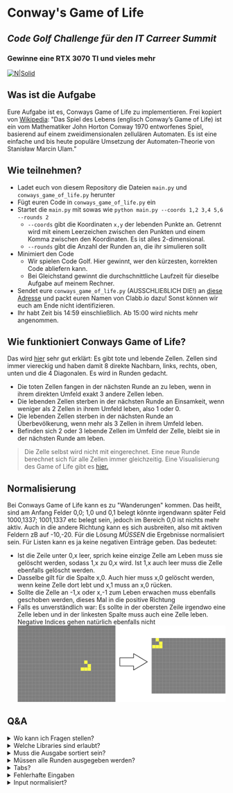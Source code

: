 # Conway's Game of Life
## _Code Golf Challenge für den IT Carreer Summit_
### Gewinne eine RTX 3070 TI und vieles mehr

[![N|Solid](https://cdn.clabb.io/evnt/31/itcsonline-wrw0-bg.jpg)](https://clabb.io/de/event/itcsonline)

## Was ist die Aufgabe

Eure Aufgabe ist es, Conways Game of Life zu implementieren.
Frei kopiert von [Wikipedia](https://de.wikipedia.org/wiki/Conways_Spiel_des_Lebens):
"Das Spiel des Lebens (englisch Conway’s Game of Life) ist ein vom Mathematiker John Horton Conway 1970 entworfenes Spiel, basierend auf einem zweidimensionalen zellulären Automaten. Es ist eine einfache und bis heute populäre Umsetzung der Automaten-Theorie von Stanisław Marcin Ulam."

## Wie teilnehmen?

- Ladet euch von diesem Repository die Dateien `main.py` und `conways_game_of_life.py` herunter
- Fügt euren Code in `conways_game_of_life.py` ein
- Startet die `main.py` mit sowas wie `python main.py --coords 1,2 3,4 5,6 --rounds 2`
    - `--coords` gibt die Koordinaten `x,y` der lebenden Punkte an. Getrennt wird mit einem Leerzeichen zwischen den Punkten und einem Komma zwischen den Koordinaten. Es ist alles 2-dimensional.
    - `--rounds` gibt die Anzahl der Runden an, die ihr simulieren sollt
- Minimiert den Code
    - Wir spielen Code Golf. Hier gewinnt, wer den kürzesten, korrekten Code abliefern kann.
    - Bei Gleichstand gewinnt die durchschnittliche Laufzeit für dieselbe Aufgabe auf meinem Rechner.
- Sendet eure `conways_game_of_life.py` (AUSSCHLIEßLICH DIE!) an [diese Adresse](mailto:kontakt@the-morpheus.de?subject=ITCS%20Challenge%20Abgabe&body=Hallo%20Morpheus%2C%0A%0Amein%20Name%20auf%20clabb.io%2C%20dem%20Portal%20f%C3%BCr%20die%20ITCS%2C%20ist%3A%20%3CNAME%20EINF%C3%9CGEN!!!%3E.%0A%0AMeine%20Datei%20'conways_game_of_life.py'%20findest%20du%20im%20Anhang.%0A%0AIch%20bin%20zur%20Aufl%C3%B6sung%20und%20Siegerehrung%20um%2015%3A30%20sp%C3%A4testens%20wieder%20%20bei%20der%20ITCS%20am%20Start.%0A%0ACheers%2C%0Adein%20Abonnent%0A) und packt euren Namen von Clabb.io dazu! Sonst können wir euch am Ende nicht identifizieren.
- Ihr habt Zeit bis 14:59 einschließlich. Ab 15:00 wird nichts mehr angenommen.

## Wie funktioniert Conways Game of Life?

Das wird [hier](https://de.wikipedia.org/wiki/Conways_Spiel_des_Lebens#Die_Spielregeln) sehr gut erklärt:
Es gibt tote und lebende Zellen. Zellen sind immer viereckig und haben damit 8 direkte Nachbarn, links, rechts, oben, unten und die 4 Diagonalen. Es wird in Runden gedacht.
- Die toten Zellen fangen in der nächsten Runde an zu leben, wenn in ihrem direkten Umfeld exakt 3 andere Zellen leben.
- Die lebenden Zellen sterben in der nächsten Runde an Einsamkeit, wenn weniger als 2 Zellen in ihrem Umfeld leben, also 1 oder 0.
- Die lebenden Zellen sterben in der nächsten Runde an Überbevölkerung, wenn mehr als 3 Zellen in ihrem Umfeld leben.
- Befinden sich 2 oder 3 lebende Zellen im Umfeld der Zelle, bleibt sie in der nächsten Runde am leben.
> Die Zelle selbst wird nicht mit eingerechnet.
> Eine neue Runde berechnet sich für alle Zellen immer gleichzeitig.
> Eine Visualisierung des Game of Life gibt es [hier.](https://playgameoflife.com/)

## Normalisierung
Bei Conways Game of Life kann es zu "Wanderungen" kommen. Das heißt, sind am Anfang Felder 0,0; 1,0 und 0,1 belegt könnte irgendwann später Feld 1000,1337; 1001,1337 etc belegt sein, jedoch im Bereich 0,0 ist nichts mehr aktiv. Auch in die andere Richtung kann es sich ausbreiten, also mit aktiven Feldern zB auf -10,-20.
Für die Lösung *MÜSSEN* die Ergebnisse normalisiert sein. Für Listen kann es ja keine negativen Einträge geben.
Das bedeutet:
- Ist die Zeile unter 0,x leer, sprich keine einzige Zelle am Leben muss sie gelöscht werden, sodass 1,x zu 0,x wird. Ist 1,x auch leer muss die Zelle ebenfalls gelöscht werden.
- Dasselbe gilt für die Spalte x,0. Auch hier muss x,0 gelöscht werden, wenn keine Zelle dort lebt und x,1 muss an x,0 rücken.
- Sollte die Zelle an -1,x oder x,-1 zum Leben erwachen muss ebenfalls geschoben werden, dieses Mal in die positive Richtung
- Falls es unverständlich war: Es sollte in der obersten Zeile irgendwo eine Zelle leben und in der linkesten Spalte muss auch eine Zelle leben. Negative Indices gehen natürlich ebenfalls nicht
[![N|Solid](Images/Normalisierung.png)](https://playgameoflife.com/)

## Q&A
<details>
<summary>Wo kann ich Fragen stellen?</summary>
<br/>
[Hier anfragen.](mailto:kontakt@the-morpheus.de) dann wird es in diesem Readme eingetragen.
</details>
<details>
<summary>Welche Libraries sind erlaubt?</summary>
<br/>
Standard-Library plus Numpy und Pandas.
</details>
<details>
<summary>Muss die Ausgabe sortiert sein?</summary>
<br/>
Nein. Sie muss nur der Form Liste von Tuples folgen.
</details>
<details>
<summary>Müssen alle Runden ausgegeben werden?</summary>
<br/>
Nein. Nur die allerletzte Runde.
</details>
<details>
<summary>Tabs?</summary>
<br/>
ÄNDERUNG: Zählen doch als 1 Zeichen. Ich wurde darauf aufmerksam gemacht, dass es ja keinen Unterschied macht und man ja auch mit einem Leerzeichen einrücken kann.
</details>
<details>
<summary>Fehlerhafte Eingaben</summary>
<br/>
Wenn es in der Main.py zu einem Fehler führt, ist das für euch egal, es wäre aber möglich "None"-Koordinaten zu bekommen. Die müsst ihr abfangen.
</details>
<details>
<summary>Input normalisiert?</summary>
<br/>
Nein, nicht unbedingt. Es könnte jegliche Zahl als Eingabe kommen.
</details>
